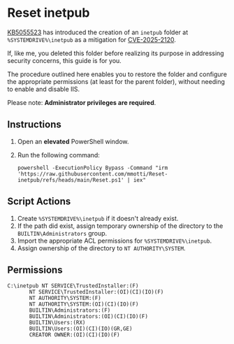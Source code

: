 # Reset inetpub

[KB5055523](https://support.microsoft.com/en-gb/topic/april-8-2025-kb5055523-os-build-26100-3775-277a9d11-6ebf-410c-99f7-8c61957461eb) has introduced the creation of an `inetpub` folder at `%SYSTEMDRIVE%\inetpub` as a mitigation for [CVE-2025-2120](https://msrc.microsoft.com/update-guide/vulnerability/CVE-2025-21204).

If, like me, you deleted this folder before realizing its purpose in addressing security concerns, this guide is for you.

The procedure outlined here enables you to restore the folder and configure the appropriate permissions (at least for the parent folder), without needing to enable and disable IIS.

Please note: **Administrator privileges are required**.

## Instructions

1. Open an **elevated** PowerShell window.
1. Run the following command:

       powershell -ExecutionPolicy Bypass -Command "irm 'https://raw.githubusercontent.com/mmotti/Reset-inetpub/refs/heads/main/Reset.ps1' | iex"

## Script Actions
1. Create `%SYSTEMDRIVE%\inetpub` if it doesn't already exist.
1. If the path did exist, assign temporary ownership of the directory to the `BUILTIN\Administrators` group.
1. Import the appropriate ACL permissions for `%SYSTEMDRIVE%\inetpub`.
1. Assign ownership of the directory to `NT AUTHORITY\SYSTEM`.

## Permissions
    C:\inetpub NT SERVICE\TrustedInstaller:(F)
           NT SERVICE\TrustedInstaller:(OI)(CI)(IO)(F)
           NT AUTHORITY\SYSTEM:(F)
           NT AUTHORITY\SYSTEM:(OI)(CI)(IO)(F)
           BUILTIN\Administrators:(F)
           BUILTIN\Administrators:(OI)(CI)(IO)(F)
           BUILTIN\Users:(RX)
           BUILTIN\Users:(OI)(CI)(IO)(GR,GE)
           CREATOR OWNER:(OI)(CI)(IO)(F)
